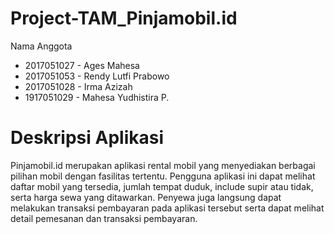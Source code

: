 # Project-TAM_Pinjamobil.id
Nama Anggota
- 2017051027 - Ages Mahesa
- 2017051053 - Rendy Lutfi Prabowo
- 2017051028 - Irma Azizah
- 1917051029 - Mahesa Yudhistira P.

# Deskripsi Aplikasi
Pinjamobil.id merupakan aplikasi rental mobil yang menyediakan berbagai pilihan mobil dengan fasilitas tertentu. Pengguna aplikasi ini dapat melihat daftar mobil yang tersedia, jumlah tempat duduk, include supir atau tidak, serta harga sewa yang ditawarkan. Penyewa juga langsung dapat melakukan transaksi pembayaran pada aplikasi tersebut serta dapat melihat detail pemesanan dan transaksi pembayaran.
